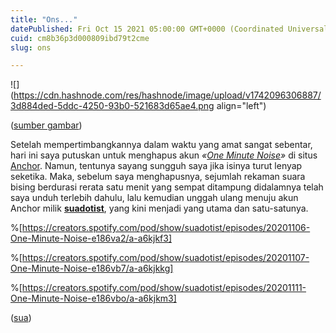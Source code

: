 ```yaml
---
title: "Ons..."
datePublished: Fri Oct 15 2021 05:00:00 GMT+0000 (Coordinated Universal Time)
cuid: cm8b36p3d000809ibd79t2cme
slug: ons

---
```


![](https://cdn.hashnode.com/res/hashnode/image/upload/v1742096306887/3d884ded-5ddc-4250-93b0-521683d65ae4.png align="left")

([sumber gambar](https://anchor.fm/))

Setelah mempertimbangkannya dalam waktu yang amat sangat sebentar, hari ini saya putuskan untuk menghapus akun *«*[*One Minute Noise*](https://anchor.fm/oneminutenoise)*»* di situs [Anchor](https://anchor.fm). Namun, tentunya sayang sungguh saya jika isinya turut lenyap seketika. Maka, sebelum saya menghapusnya, sejumlah rekaman suara bising berdurasi rerata satu menit yang sempat ditampung didalamnya telah saya unduh terlebih dahulu, lalu kemudian unggah ulang menuju akun Anchor milik [**suadotist**](https://anchor.fm/suadotist), yang kini menjadi yang utama dan satu-satunya.

%[https://creators.spotify.com/pod/show/suadotist/episodes/20201106-One-Minute-Noise-e186va2/a-a6kjkf3] 

%[https://creators.spotify.com/pod/show/suadotist/episodes/20201107-One-Minute-Noise-e186vb7/a-a6kjkkg] 

%[https://creators.spotify.com/pod/show/suadotist/episodes/20201111-One-Minute-Noise-e186vbo/a-a6kjkm3] 

([sua](https://sua.ist))
